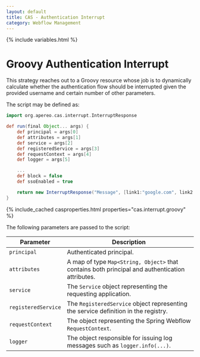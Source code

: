 ```yaml
---
layout: default
title: CAS - Authentication Interrupt
category: Webflow Management
---
```


{% include variables.html %}

# Groovy Authentication Interrupt

This strategy reaches out to a Groovy resource whose job is to dynamically 
calculate whether the authentication flow should be interrupted given the 
provided username and certain number of other parameters.

The script may be defined as:

```groovy
import org.apereo.cas.interrupt.InterruptResponse

def run(final Object... args) {
    def principal = args[0]
    def attributes = args[1]
    def service = args[2]
    def registeredService = args[3]
    def requestContext = args[4]
    def logger = args[5]

    ...
    def block = false
    def ssoEnabled = true

    return new InterruptResponse("Message", [link1:"google.com", link2:"yahoo.com"], block, ssoEnabled)
}
```

{% include_cached casproperties.html properties="cas.interrupt.groovy" %}

The following parameters are passed to the script:

| Parameter           | Description                                                                                     |
|---------------------|-------------------------------------------------------------------------------------------------|
| `principal`         | Authenticated principal.                                                                        |
| `attributes`        | A map of type `Map<String, Object>` that contains both principal and authentication attributes. |
| `service`           | The `Service` object representing the requesting application.                                   |
| `registeredService` | The `RegisteredService` object representing the service definition in the registry.             |
| `requestContext`    | The object representing the Spring Webflow `RequestContext`.                                    |
| `logger`            | The object responsible for issuing log messages such as `logger.info(...)`.                     |
